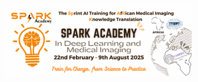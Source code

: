 ![Banner](https://github.com/SPARK-Academy-2025/SPARK-2025/blob/main/Training%20Resources/SPARK_Banner.png)
